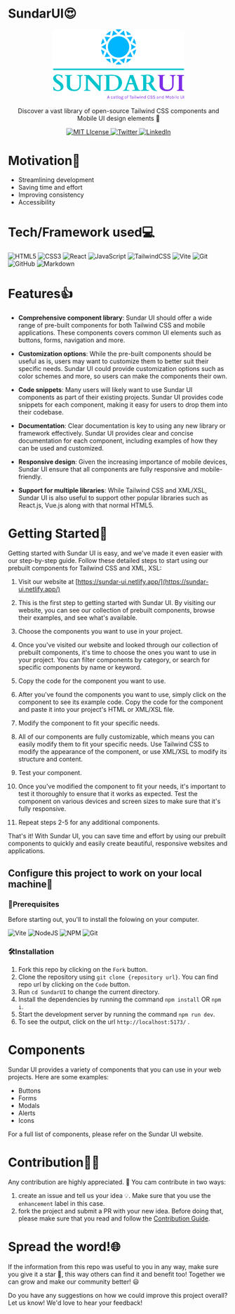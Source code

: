 # SundarUI😍

<p align="center">
<a href="https://sundar-ui.netlify.app/#">
<img width="300" src="src/assets/logo.png">
</a>
  <p align="center">Discover a vast library of open-source Tailwind CSS components and Mobile UI design elements 🚀</p>
</p>

<p align="center">
  <a href="https://github.com/rajpatel17-bot/SundarUI/blob/master/LICENSE">
    <img src="https://img.shields.io/github/license/othneildrew/Best-README-Template.svg?style=flat&logo=appveyor" alt="MIT LIcense">
  </a>
  <a href="https://twitter.com/sundar_ui">
    <img src="https://img.shields.io/twitter/follow/sundar_ui?style=social" alt="Twitter">
  </a>
  <a href="https://www.linkedin.com/company/sundarui/">
    <img src="https://img.shields.io/badge/-LinkedIn-black.svg?style=flat&logo=appveyor&logo=linkedin&colorB=555" alt="LinkedIn">
  </a>
</p>

# Motivation🙂

- Streamlining development
- Saving time and effort
- Improving consistency
- Accessibility

# Tech/Framework used💻
![HTML5](https://img.shields.io/badge/html5-%23E34F26.svg?style=for-the-badge&logo=html5&logoColor=white)
![CSS3](https://img.shields.io/badge/css3-%231572B6.svg?style=for-the-badge&logo=css3&logoColor=white)
![React](https://img.shields.io/badge/react-%2320232a.svg?style=for-the-badge&logo=react&logoColor=%2361DAFB)
![JavaScript](https://img.shields.io/badge/javascript-%23323330.svg?style=for-the-badge&logo=javascript&logoColor=%23F7DF1E)
![TailwindCSS](https://img.shields.io/badge/tailwindcss-%2338B2AC.svg?style=for-the-badge&logo=tailwind-css&logoColor=white)
![Vite](https://img.shields.io/badge/vite-%23646CFF.svg?style=for-the-badge&logo=vite&logoColor=white)
![Git](https://img.shields.io/badge/git-%23F05033.svg?style=for-the-badge&logo=git&logoColor=white)
![GitHub](https://img.shields.io/badge/github-%23121011.svg?style=for-the-badge&logo=github&logoColor=white)
![Markdown](https://img.shields.io/badge/markdown-%23000000.svg?style=for-the-badge&logo=markdown&logoColor=white)

# Features👍

- **Comprehensive component library**: Sundar UI should offer a wide range of pre-built components for both Tailwind CSS and mobile applications. These components covers common UI elements such as buttons, forms, navigation and more.

- **Customization options**: While the pre-built components should be useful as is, users may want to customize them to better suit their specific needs. Sundar UI could provide customization options such as color schemes and more, so users can make the components their own.

- **Code snippets**: Many users will likely want to use Sundar UI components as part of their existing projects. Sundar UI provides code snippets for each component, making it easy for users to drop them into their codebase.

- **Documentation**: Clear documentation is key to using any new library or framework effectively. Sundar UI provides clear and concise documentation for each component, including examples of how they can be used and customized.

- **Responsive design**: Given the increasing importance of mobile devices, Sundar UI ensure that all components are fully responsive and mobile-friendly.

- **Support for multiple libraries**: While Tailwind CSS and XML/XSL, Sundar UI is also useful to support other popular libraries such as React.js, Vue.js along with that normal HTML5.

# Getting Started🚀
Getting started with Sundar UI is easy, and we've made it even easier with our step-by-step guide. Follow these detailed steps to start using our prebuilt components for Tailwind CSS and XML, XSL:

1. Visit our website at [https://sundar-ui.netlify.app/](https://sundar-ui.netlify.app/)

2. This is the first step to getting started with Sundar UI. By visiting our website, you can see our collection of prebuilt components, browse their examples, and see what's available.

3. Choose the components you want to use in your project.

4. Once you've visited our website and looked through our collection of prebuilt components, it's time to choose the ones you want to use in your project. You can filter components by category, or search for specific components by name or keyword.

5. Copy the code for the component you want to use.

6. After you've found the components you want to use, simply click on the component to see its example code. Copy the code for the component and paste it into your project's HTML or XML/XSL file.

7. Modify the component to fit your specific needs.

8. All of our components are fully customizable, which means you can easily modify them to fit your specific needs. Use Tailwind CSS to modify the appearance of the component, or use XML/XSL to modify its structure and content.

9. Test your component.

10. Once you've modified the component to fit your needs, it's important to test it thoroughly to ensure that it works as expected. Test the component on various devices and screen sizes to make sure that it's fully responsive.

11. Repeat steps 2-5 for any additional components.

That's it! With Sundar UI, you can save time and effort by using our prebuilt components to quickly and easily create beautiful, responsive websites and applications.


## Configure this project to work on your local machine🧰
### 📑Prerequisites
Before starting out, you'll to install the folowing on your computer.

![Vite](https://img.shields.io/badge/vite-%23646CFF.svg?style=for-the-badge&logo=vite&logoColor=white)
![NodeJS](https://img.shields.io/badge/node.js-6DA55F?style=for-the-badge&logo=node.js&logoColor=white)
![NPM](https://img.shields.io/badge/NPM-%23CB3837.svg?style=for-the-badge&logo=npm&logoColor=white)
![Git](https://img.shields.io/badge/git-%23F05033.svg?style=for-the-badge&logo=git&logoColor=white)

### 🛠️Installation
1. Fork this repo by clicking on the `Fork` button.
2. Clone the repository using `git clone {repository url}`. You can find repo url by clicking on the `Code` button.
3. Run `cd SundarUI` to change the current directory.
4. Install the dependencies by running the command `npm install` OR `npm i`.
5. Start the development server by running the command `npm run dev`.
6. To see the output, click on the url `http://localhost:5173/` .

# Components
Sundar UI provides a variety of components that you can use in your web projects. Here are some examples:

- Buttons
- Forms
- Modals
- Alerts
- Icons

For a full list of components, please refer on the Sundar UI website.

# Contribution👨‍💻
Any contribution are highly appreciated. 🙏 You cam contribute in two ways:

1. create an issue and tell us your idea 💡. Make sure that you use the `enhancement` label in this case.
2. fork the project and submit a PR with your new idea. Before doing that, please make sure that you read and follow the [Contribution Guide](./CONTRIBUTING.md).

# Spread the word!🌐

If the information from this repo was useful to you in any way, make sure you give it a star 🌟, this way others can find it and benefit too! Together we can grow and make our community better! :smiley:

Do you have any suggestions on how we could improve this project overall? Let us know! We'd love to hear your feedback! 

